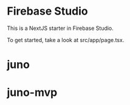 # Firebase Studio

This is a NextJS starter in Firebase Studio.

To get started, take a look at src/app/page.tsx.
# juno
# juno-mvp
